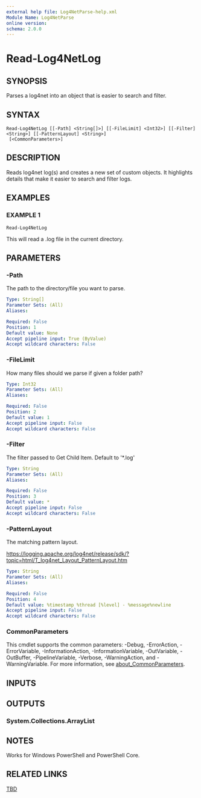 ```yaml
---
external help file: Log4NetParse-help.xml
Module Name: Log4NetParse
online version:
schema: 2.0.0
---
```


# Read-Log4NetLog

## SYNOPSIS
Parses a log4net into an object that is easier to search and filter.

## SYNTAX

```
Read-Log4NetLog [[-Path] <String[]>] [[-FileLimit] <Int32>] [[-Filter] <String>] [[-PatternLayout] <String>]
 [<CommonParameters>]
```

## DESCRIPTION
Reads log4net log(s) and creates a new set of custom objects.
It highlights
details that make it easier to search and filter logs.

## EXAMPLES

### EXAMPLE 1
```
Read-Log4NetLog
```

This will read a .log file in the current directory.

## PARAMETERS

### -Path
The path to the directory/file you want to parse.

```yaml
Type: String[]
Parameter Sets: (All)
Aliases:

Required: False
Position: 1
Default value: None
Accept pipeline input: True (ByValue)
Accept wildcard characters: False
```

### -FileLimit
How many files should we parse if given a folder path?

```yaml
Type: Int32
Parameter Sets: (All)
Aliases:

Required: False
Position: 2
Default value: 1
Accept pipeline input: False
Accept wildcard characters: False
```

### -Filter
The filter passed to Get Child Item.
Default to '*.log'

```yaml
Type: String
Parameter Sets: (All)
Aliases:

Required: False
Position: 3
Default value: *
Accept pipeline input: False
Accept wildcard characters: False
```

### -PatternLayout
The matching pattern layout.

https://logging.apache.org/log4net/release/sdk/?topic=html/T_log4net_Layout_PatternLayout.htm

```yaml
Type: String
Parameter Sets: (All)
Aliases:

Required: False
Position: 4
Default value: %timestamp %thread [%level] - %message%newline
Accept pipeline input: False
Accept wildcard characters: False
```

### CommonParameters
This cmdlet supports the common parameters: -Debug, -ErrorAction, -ErrorVariable, -InformationAction, -InformationVariable, -OutVariable, -OutBuffer, -PipelineVariable, -Verbose, -WarningAction, and -WarningVariable. For more information, see [about_CommonParameters](http://go.microsoft.com/fwlink/?LinkID=113216).

## INPUTS

## OUTPUTS

### System.Collections.ArrayList
## NOTES
Works for Windows PowerShell and PowerShell Core.

## RELATED LINKS

[TBD]()

